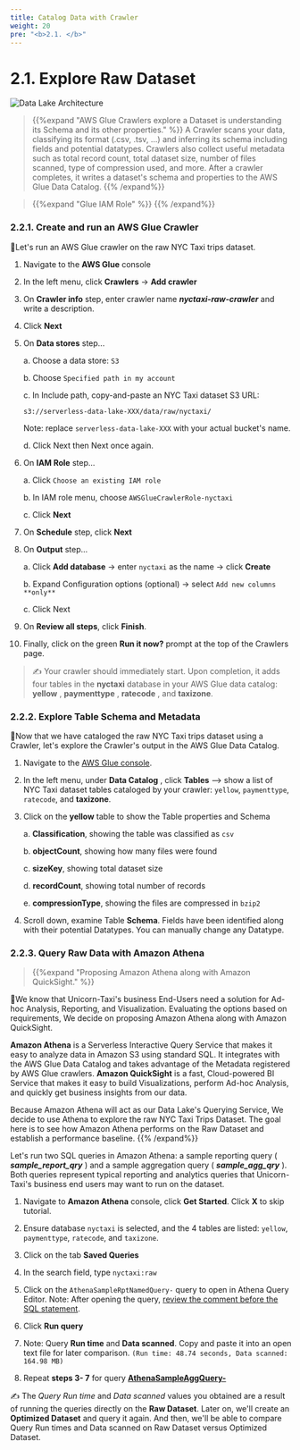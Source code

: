 ```yaml
---
title: Catalog Data with Crawler
weight: 20
pre: "<b>2.1. </b>"
---
```


# 2.1. Explore Raw Dataset

![Data Lake Architecture](/images/modules/catalog.png?width=50pc)

> {{%expand "AWS Glue Crawlers explore a Dataset is understanding its Schema and its other properties." %}}
A Crawler scans your data, classifying its format (.csv, .tsv, ...) and inferring its schema including fields and potential datatypes. Crawlers also collect useful metadata such as total record count, total dataset size, number of files scanned, type of compression used, and more. After a crawler completes, it writes a dataset's schema and properties to the AWS Glue Data Catalog.
{{% /expand%}}

> {{%expand "Glue IAM Role" %}}
{{% /expand%}}


### 2.2.1. Create and run an AWS Glue Crawler

🎯Let's run an AWS Glue crawler on the raw NYC Taxi trips dataset.

 1. Navigate to the **AWS Glue** console
 2. In the left menu, click **Crawlers** → **Add crawler**
 3. On **Crawler info** step, enter crawler name **_nyctaxi-raw-crawler_** and write a description.
 4. Click **Next**
   
 5. On **Data stores** step...
   
    a. Choose a data store: `S3` 

    b. Choose `Specified path in my account`

	c. In Include path, copy-and-paste an NYC Taxi dataset S3 URL:
	```
    s3://serverless-data-lake-XXX/data/raw/nyctaxi/
    ```

    Note: replace `serverless-data-lake-XXX` with your actual bucket's name.

	d. Click Next then Next once again.

1. On **IAM Role** step...
   
    a. Click `Choose an existing IAM role`

    b. In IAM role menu, choose `AWSGlueCrawlerRole-nyctaxi`

    c. Click **Next**

2. On **Schedule** step, click **Next**

3. On **Output** step...

    a. Click **Add database** → enter `nyctaxi` as the name → click **Create**

    b. Expand Configuration options (optional) → select `Add new columns **only**`

    c. Click Next

4. On **Review all steps**, click **Finish**.

5.  Finally, click on the green **Run it now?** prompt at the top of the Crawlers page.


> ✍️ Your crawler should immediately start. Upon completion, it adds four tables in the **nyctaxi** database in your AWS Glue data catalog: **yellow** , **paymenttype** , **ratecode** , and **taxizone**.

### 2.2.2. Explore Table Schema and Metadata

🎯Now that we have cataloged the raw NYC Taxi trips dataset using a Crawler, let's explore the Crawler's output in the AWS Glue Data Catalog.

1. Navigate to the [AWS Glue console](https://console.aws.amazon.com/glue/home?region=ap-southeast-1#catalog). 
2. In the left menu, under **Data Catalog** , click **Tables** --> show a list of NYC Taxi dataset tables cataloged by your crawler: `yellow`, `paymenttype`, `ratecode`, and **taxizone**.
3. Click on the **yellow** table to show the Table properties and Schema

    a. **Classification**, showing the table was classified as `csv`

	b. **objectCount**, showing how many files were found

	c. **sizeKey**, showing total dataset size

	d. **recordCount**, showing total number of records

	e. **compressionType**, showing the files are compressed in `bzip2`

4. Scroll down, examine Table **Schema**. Fields have been identified along with their potential Datatypes. You can manually change any Datatype.


### 2.2.3. Query Raw Data with Amazon Athena

> {{%expand "Proposing Amazon Athena along with Amazon QuickSight." %}}

🎯We know that Unicorn-Taxi's business End-Users need a solution for Ad-hoc Analysis, Reporting, and Visualization. Evaluating the options based on requirements, We decide on proposing Amazon Athena along with Amazon QuickSight.

**Amazon Athena** is a Serverless Interactive Query Service that makes it easy to analyze data in Amazon S3 using standard SQL. It integrates with the AWS Glue Data Catalog and takes advantage of the Metadata registered by AWS Glue crawlers. 
**Amazon QuickSight** is a fast, Cloud-powered BI Service that makes it easy to build Visualizations, perform Ad-hoc Analysis,
and quickly get business insights from our data.

Because Amazon Athena will act as our Data Lake's Querying Service, We decide to use Athena to explore the raw NYC Taxi Trips Dataset. The goal here is to see how Amazon Athena performs on the Raw Dataset and establish a performance baseline.
{{% /expand%}}

Let's run two SQL queries in Amazon Athena: a sample reporting query ( **_sample_report_qry_** ) and a sample aggregation query ( **_sample_agg_qry_** ). Both queries represent typical reporting
and analytics queries that Unicorn-Taxi's business end users may want to run on the dataset.

1. Navigate to **Amazon Athena** console, click **Get Started**. Click **X** to skip tutorial.
2. Ensure database `nyctaxi` is selected, and the 4 tables are listed: `yellow`, `paymenttype`, `ratecode`, and `taxizone`.
3. Click on the tab **Saved Queries**
4. In the search field, type `nyctaxi:raw`
5. Click on the `AthenaSampleRptNamedQuery-` query to open in Athena Query Editor.
Note: After opening the query, [review the comment before the SQL statement](https://github.com/nnthanh101/serverless-data-lake/blob/nyc-taxi/README/nyc-taxi/athena/AthenaSampleRptNamedQuery.sql).
1. Click **Run query**

2. Note: Query **Run time** and **Data scanned**. Copy and paste it into an open text file for later comparison.
`(Run time: 48.74 seconds, Data scanned: 164.98 MB)`

1. Repeat **steps 3- 7** for query **[AthenaSampleAggQuery-](https://github.com/nnthanh101/serverless-data-lake/blob/nyc-taxi/README/nyc-taxi/athena/AthenaSampleAggQuery.sql)**

✍️ The *Query Run time* and *Data scanned* values you obtained are a result of running the queries directly on the **Raw Dataset**. Later on, we'll create an **Optimized Dataset** and query it again. And then, we'll be able to compare Query Run times and Data scanned on Raw Dataset versus Optimized Dataset.
